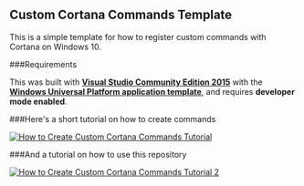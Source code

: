 ## Custom Cortana Commands Template

This is a simple template for how to register custom commands with Cortana on Windows 10.

###Requirements

This was built with [**Visual Studio Community Edition 2015**](https://www.visualstudio.com/en-us/products/visual-studio-community-vs.aspx) with the [**Windows Universal Platform application template**](https://www.visualstudio.com/en-us/features/universal-windows-platform-vs.aspx), and requires **developer mode enabled**.

###Here's a short tutorial on how to create commands

[![How to Create Custom Cortana Commands Tutorial](http://img.youtube.com/vi/0Wcn-ZK9mi4/0.jpg)](https://youtu.be/0Wcn-ZK9mi4 "Tutorial Video")

###And a tutorial on how to use this repository

[![How to Create Custom Cortana Commands Tutorial 2](http://img.youtube.com/vi/GICF03UAOcQ/0.jpg)](https://youtu.be/GICF03UAOcQ "Tutorial Video 2")
